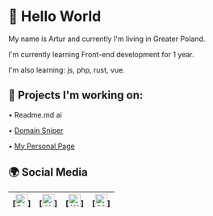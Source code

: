 # 👋 Hello World

My name is Artur and currently I'm living in Greater Poland. 

I'm currently learning Front-end development for 1 year. 

I'm also learning: js, php, rust, vue.


## 🔨 Projects I'm working on:

• Readme.md ai 

• [Domain Sniper](http://sniper.ovh/)

• [My Personal Page](https://bluee.dev)
## 🌍 Social Media


| [<img src="" alt="Reddit" width="24">] | [<img src="" alt="X" width="24">]   | [<img src="" alt="Website" width="24">]  | [<img src="" alt="Mail" width="24">] |
| :---:   | :---: | :---: | :---:|
